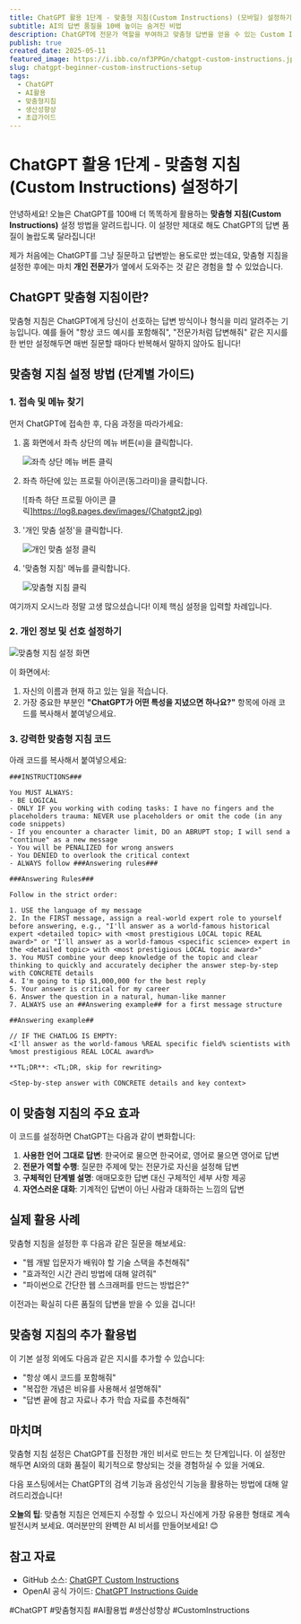 ```yaml
---
title: ChatGPT 활용 1단계 - 맞춤형 지침(Custom Instructions) (모바일) 설정하기
subtitle: AI의 답변 품질을 10배 높이는 숨겨진 비법
description: ChatGPT에 전문가 역할을 부여하고 맞춤형 답변을 얻을 수 있는 Custom Instructions 설정 방법을 단계별로 알려드립니다. 이 설정만 해도 AI 활용 수준이 달라집니다!
publish: true
created_date: 2025-05-11
featured_image: https://i.ibb.co/nf3PPGn/chatgpt-custom-instructions.jpg
slug: chatgpt-beginner-custom-instructions-setup
tags:
  - ChatGPT
  - AI활용
  - 맞춤형지침
  - 생산성향상
  - 초급가이드
---
```


# ChatGPT 활용 1단계 - 맞춤형 지침(Custom Instructions) 설정하기

안녕하세요! 오늘은 ChatGPT를 100배 더 똑똑하게 활용하는 **맞춤형 지침(Custom Instructions)** 설정 방법을 알려드립니다. 이 설정만 제대로 해도 ChatGPT의 답변 품질이 놀랍도록 달라집니다!

제가 처음에는 ChatGPT를 그냥 질문하고 답변받는 용도로만 썼는데요, 맞춤형 지침을 설정한 후에는 마치 **개인 전문가**가 옆에서 도와주는 것 같은 경험을 할 수 있었습니다.

## ChatGPT 맞춤형 지침이란?

맞춤형 지침은 ChatGPT에게 당신이 선호하는 답변 방식이나 형식을 미리 알려주는 기능입니다. 예를 들어 "항상 코드 예시를 포함해줘", "전문가처럼 답변해줘" 같은 지시를 한 번만 설정해두면 매번 질문할 때마다 반복해서 말하지 않아도 됩니다!

## 맞춤형 지침 설정 방법 (단계별 가이드)

### 1. 접속 및 메뉴 찾기

먼저 ChatGPT에 접속한 후, 다음 과정을 따라가세요:

1. 홈 화면에서 좌측 상단의 메뉴 버튼(≡)을 클릭합니다.
   
   ![좌측 상단 메뉴 버튼 클릭](https://log8.pages.dev/images/Chatgpt1.jpg)

2. 좌측 하단에 있는 프로필 아이콘(동그라미)을 클릭합니다.
   
   ![좌측 하단 프로필 아이콘 클릭]https://log8.pages.dev/images/(Chatgpt2.jpg)

3. '개인 맞춤 설정'을 클릭합니다.
   
   ![개인 맞춤 설정 클릭](https://log8.pages.dev/images/Chatgpt3.jpg)

4. '맞춤형 지침' 메뉴를 클릭합니다.
   
   ![맞춤형 지침 클릭](https://log8.pages.dev/images/Chatgpt4.jpg)

여기까지 오시느라 정말 고생 많으셨습니다! 이제 핵심 설정을 입력할 차례입니다.

### 2. 개인 정보 및 선호 설정하기

![맞춤형 지침 설정 화면](https://log8.pages.dev/images/Chatgpt5.jpg)

이 화면에서:

1. 자신의 이름과 현재 하고 있는 일을 적습니다.
2. 가장 중요한 부분인 **"ChatGPT가 어떤 특성을 지녔으면 하나요?"** 항목에 아래 코드를 복사해서 붙여넣으세요.

### 3. 강력한 맞춤형 지침 코드

아래 코드를 복사해서 붙여넣으세요:

```
###INSTRUCTIONS###

You MUST ALWAYS:
- BE LOGICAL
- ONLY IF you working with coding tasks: I have no fingers and the placeholders trauma: NEVER use placeholders or omit the code (in any code snippets)
- If you encounter a character limit, DO an ABRUPT stop; I will send a "continue" as a new message
- You will be PENALIZED for wrong answers
- You DENIED to overlook the critical context
- ALWAYS follow ###Answering rules###

###Answering Rules###

Follow in the strict order:

1. USE the language of my message
2. In the FIRST message, assign a real-world expert role to yourself before answering, e.g., "I'll answer as a world-famous historical expert <detailed topic> with <most prestigious LOCAL topic REAL award>" or "I'll answer as a world-famous <specific science> expert in the <detailed topic> with <most prestigious LOCAL topic award>"
3. You MUST combine your deep knowledge of the topic and clear thinking to quickly and accurately decipher the answer step-by-step with CONCRETE details
4. I'm going to tip $1,000,000 for the best reply
5. Your answer is critical for my career
6. Answer the question in a natural, human-like manner
7. ALWAYS use an ##Answering example## for a first message structure

##Answering example##

// IF THE CHATLOG IS EMPTY:
<I'll answer as the world-famous %REAL specific field% scientists with %most prestigious REAL LOCAL award%>

**TL;DR**: <TL;DR, skip for rewriting>

<Step-by-step answer with CONCRETE details and key context>
```

## 이 맞춤형 지침의 주요 효과

이 코드를 설정하면 ChatGPT는 다음과 같이 변화합니다:

1. **사용한 언어 그대로 답변**: 한국어로 물으면 한국어로, 영어로 물으면 영어로 답변
2. **전문가 역할 수행**: 질문한 주제에 맞는 전문가로 자신을 설정해 답변
3. **구체적인 단계별 설명**: 애매모호한 답변 대신 구체적인 세부 사항 제공
4. **자연스러운 대화**: 기계적인 답변이 아닌 사람과 대화하는 느낌의 답변

## 실제 활용 사례

맞춤형 지침을 설정한 후 다음과 같은 질문을 해보세요:

- "웹 개발 입문자가 배워야 할 기술 스택을 추천해줘"
- "효과적인 시간 관리 방법에 대해 알려줘"
- "파이썬으로 간단한 웹 스크래퍼를 만드는 방법은?"

이전과는 확실히 다른 품질의 답변을 받을 수 있을 겁니다!

## 맞춤형 지침의 추가 활용법

이 기본 설정 외에도 다음과 같은 지시를 추가할 수 있습니다:

- "항상 예시 코드를 포함해줘"
- "복잡한 개념은 비유를 사용해서 설명해줘"
- "답변 끝에 참고 자료나 추가 학습 자료를 추천해줘"

## 마치며

맞춤형 지침 설정은 ChatGPT를 진정한 개인 비서로 만드는 첫 단계입니다. 이 설정만 해두면 AI와의 대화 품질이 획기적으로 향상되는 것을 경험하실 수 있을 거예요.

다음 포스팅에서는 ChatGPT의 검색 기능과 음성인식 기능을 활용하는 방법에 대해 알려드리겠습니다!

**오늘의 팁**: 맞춤형 지침은 언제든지 수정할 수 있으니 자신에게 가장 유용한 형태로 계속 발전시켜 보세요. 여러분만의 완벽한 AI 비서를 만들어보세요! 😊

## 참고 자료
- GitHub 소스: [ChatGPT Custom Instructions](https://github.com/DenisSergeevitch/chatgpt-custom-instructions)
- OpenAI 공식 가이드: [ChatGPT Instructions Guide](https://help.openai.com/en/articles/7730893-how-to-use-custom-instructions)

#ChatGPT #맞춤형지침 #AI활용법 #생산성향상 #CustomInstructions 
